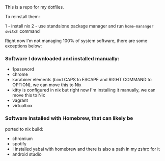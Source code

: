 This is a repo for my dotfiles. 

To reinstall them:

1 - install nix
2 - use standalone package manager and run `home-mananger switch` command

Right now I'm not managing 100% of system software,
there are some exceptions below:

### Software I downloaded and installed manually:
- 1password
- chrome
- karabiner elements (bind CAPS to ESCAPE and RIGHT COMMAND
to OPTION), we can move this to Nix
- kitty is configured in nix but right now I'm installing it
manually, we can move this to Nix
- vagrant
- virtualbox

### Software Installed with Homebrew, that can likely be
ported to nix build:
- chromium
- spotify
- I installed yabai with homebrew and there is also a path
in my zshrc for it
- android studio




